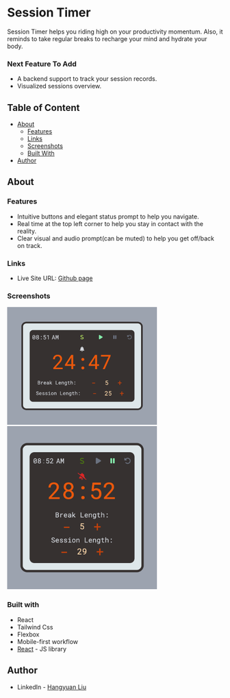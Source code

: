 # Session Timer

Session Timer helps you riding high on your productivity momentum. Also, it reminds to take regular breaks to recharge your mind and hydrate your body.

### Next Feature To Add

- A backend support to track your session records.
- Visualized sessions overview.

## Table of Content

- [About](#about)
  - [Features](#features)
  - [Links](#links)
  - [Screenshots](#screenshots)
  - [Built With](#built-with)
- [Author](#author)

## About

### Features

- Intuitive buttons and elegant status prompt to help you navigate.
- Real time at the top left corner to help you stay in contact with the reality.
- Clear visual and audio prompt(can be muted) to help you get off/back on track.

### Links

- Live Site URL: [Github page](https://llhyuan.github.io/session-timer/)

### Screenshots

<img src="./public/screenshot1.png" width="350">
<img src="./public/screenshot2.png" width="350">

### Built with

- React
- Tailwind Css
- Flexbox
- Mobile-first workflow
- [React](https://reactjs.org/) - JS library

## Author

- LinkedIn - [Hangyuan Liu](www.linkedin.com/in/hangyuan-liu-a9282718b)
